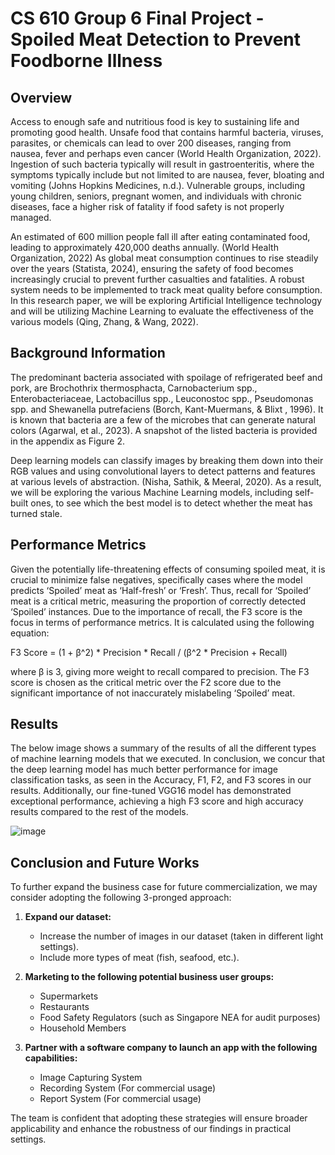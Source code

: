# CS 610 Group 6 Final Project - Spoiled Meat Detection to Prevent Foodborne Illness


## Overview
Access to enough safe and nutritious food is key to sustaining life and promoting good health. Unsafe food that contains harmful bacteria, viruses, parasites, or chemicals can lead to over 200 diseases, ranging from nausea, fever and perhaps even cancer (World Health Organization, 2022). Ingestion of such bacteria typically will result in gastroenteritis, where the symptoms typically include but not limited to are nausea, fever, bloating and vomiting (Johns Hopkins Medicines, n.d.). Vulnerable groups, including young children, seniors, pregnant women, and individuals with chronic diseases, face a higher risk of fatality if food safety is not properly managed. 

An estimated of 600 million people fall ill after eating contaminated food, leading to approximately 420,000 deaths annually. (World Health Organization, 2022) As global meat consumption continues to rise steadily over the years (Statista, 2024), ensuring the safety of food becomes increasingly crucial to prevent further casualties and fatalities. A robust system needs to be implemented to track meat quality before consumption. In this research paper, we will be exploring Artificial Intelligence technology and will be utilizing Machine Learning to evaluate the effectiveness of the various models (Qing, Zhang, & Wang, 2022).

## Background Information
The predominant bacteria associated with spoilage of refrigerated beef and pork, are Brochothrix thermosphacta, Carnobacterium spp., Enterobacteriaceae, Lactobacillus spp., Leuconostoc spp., Pseudomonas spp. and Shewanella putrefaciens (Borch, Kant-Muermans, & Blixt , 1996). It is known that bacteria are a few of the microbes that can generate natural colors (Agarwal, et al., 2023). A snapshot of the listed bacteria is provided in the appendix as Figure 2.

Deep learning models can classify images by breaking them down into their RGB values and using convolutional layers to detect patterns and features at various levels of abstraction. (Nisha, Sathik, & Meeral, 2020). As a result, we will be exploring the various Machine Learning models, including self-built ones, to see which the best model is to detect whether the meat has turned stale.
 

## Performance Metrics

Given the potentially life-threatening effects of consuming spoiled meat, it is crucial to minimize false negatives, specifically cases where the model predicts ‘Spoiled’ meat as ‘Half-fresh’ or ‘Fresh’. Thus, recall for ‘Spoiled’ meat is a critical metric, measuring the proportion of correctly detected ‘Spoiled’ instances. Due to the importance of recall, the F3 score is the focus in terms of performance metrics. It is calculated using the following equation:

F3 Score = (1 + β^2) * Precision * Recall / (β^2 * Precision + Recall)

where β is 3, giving more weight to recall compared to precision. The F3 score is chosen as the critical metric over the F2 score due to the significant importance of not inaccurately mislabeling ‘Spoiled’ meat.


## Results

The below image shows a summary of the results of all the different types of machine learning models that we executed. In conclusion, we concur that the deep learning model has much better performance for image classification tasks, as seen in the Accuracy, F1, F2, and F3 scores in our results. Additionally, our fine-tuned VGG16 model has demonstrated exceptional performance, achieving a high F3 score and high accuracy results compared to the rest of the models.


![image](https://github.com/SamsonEli/CS-610-Final-Project/assets/52133028/b6de0212-ee64-4bf2-a40a-0d1bf7913e15)

## Conclusion and Future Works

To further expand the business case for future commercialization, we may consider adopting the following 3-pronged approach:

1. **Expand our dataset:**
   - Increase the number of images in our dataset (taken in different light settings).
   - Include more types of meat (fish, seafood, etc.).

2. **Marketing to the following potential business user groups:**
   - Supermarkets
   - Restaurants
   - Food Safety Regulators (such as Singapore NEA for audit purposes)
   - Household Members  

3. **Partner with a software company to launch an app with the following capabilities:**
   - Image Capturing System
   - Recording System (For commercial usage)
   - Report System (For commercial usage)

The team is confident that adopting these strategies will ensure broader applicability and enhance the robustness of our findings in practical settings.
